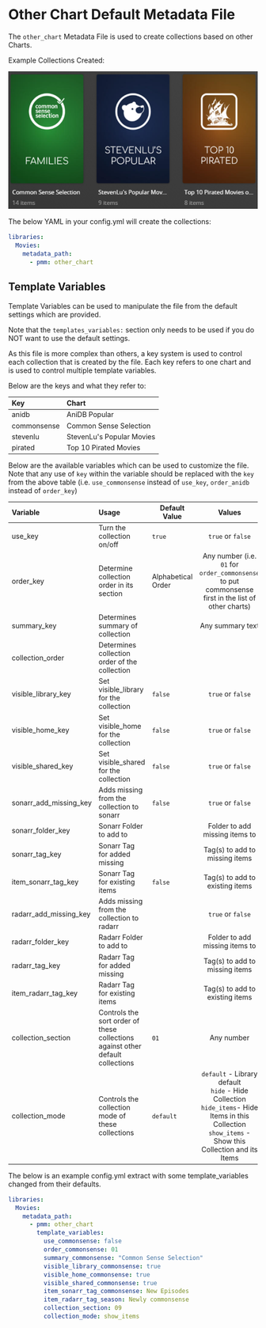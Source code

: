 # Other Chart Default Metadata File

The `other_chart` Metadata File is used to create collections based on other Charts.

Example Collections Created:

![](../images/chartother.png)

The below YAML in your config.yml will create the collections:
```yaml
libraries:
  Movies:
    metadata_path:
      - pmm: other_chart
```

## Template Variables
Template Variables can be used to manipulate the file from the default settings which are provided. 

Note that the `templates_variables:` section only needs to be used if you do NOT want to use the default settings.

As this file is more complex than others, a key system is used to control each collection that is created by the file. Each key refers to one chart and is used to control multiple template variables.

Below are the keys and what they refer to:

| Key         | Chart                     |
|:------------|:--------------------------|
| anidb       | AniDB Popular             |
| commonsense | Common Sense Selection    |
| stevenlu    | StevenLu's Popular Movies |
| pirated     | Top 10 Pirated Movies     |

Below are the available variables which can be used to customize the file. Note that any use of `key` within the variable should be replaced with the `key` from the above table (i.e. `use_commonsense` instead of `use_key`, `order_anidb` instead of `order_key`)


| Variable               | Usage                                                                          | Default Value      |                                                                             Values                                                                             |
|:-----------------------|:-------------------------------------------------------------------------------|--------------------|:--------------------------------------------------------------------------------------------------------------------------------------------------------------:|
| use_key                | Turn the collection on/off                                                     | `true`             |                                                                       `true` or `false`                                                                        |
| order_key              | Determine collection order in its section                                      | Alphabetical Order |                              Any number (i.e. `01` for `order_commonsense` to put commonsense first in the list of other charts)                               |
| summary_key            | Determines summary of collection                                               |                    |                                                                        Any summary text                                                                        |
| collection_order   | Determines collection order of the collection                                  |                    |                                                                                                                                                                |
| visible_library_key    | Set visible_library for the collection                                         | `false`            |                                                                       `true` or `false`                                                                        |
| visible_home_key       | Set visible_home for the collection                                            | `false`            |                                                                       `true` or `false`                                                                        |
| visible_shared_key     | Set visible_shared for the collection                                          | `false`            |                                                                       `true` or `false`                                                                        |
| sonarr_add_missing_key | Adds missing from the collection to sonarr                                     | `false`            |                                                                       `true` or `false`                                                                        |
| sonarr_folder_key      | Sonarr Folder to add to                                                        |                    |                                                                 Folder to add missing items to                                                                 |
| sonarr_tag_key         | Sonarr Tag for added missing                                                   |                    |                                                                 Tag(s) to add to missing items                                                                 |
| item_sonarr_tag_key    | Sonarr Tag for existing items                                                  | `false`            |                                                                Tag(s) to add to existing items                                                                 |
| radarr_add_missing_key | Adds missing from the collection to radarr                                     |                    |                                                                       `true` or `false`                                                                        |
| radarr_folder_key      | Radarr Folder to add to                                                        |                    |                                                                 Folder to add missing items to                                                                 |
| radarr_tag_key         | Radarr Tag for added missing                                                   |                    |                                                                 Tag(s) to add to missing items                                                                 |
| item_radarr_tag_key    | Radarr Tag for existing items                                                  |                    |                                                                Tag(s) to add to existing items                                                                 |
| collection_section     | Controls the sort order of these collections against other default collections | `01`               |                                                                           Any number                                                                           |
| collection_mode        | Controls the collection mode of these collections                              | `default`          | `default` - Library default<br/>`hide` - Hide Collection<br/>`hide_items`- Hide Items in this Collection<br/>`show_items` - Show this Collection and its Items |

The below is an example config.yml extract with some template_variables changed from their defaults.

```yaml
libraries:
  Movies:
    metadata_path:
      - pmm: other_chart
        template_variables:
          use_commonsense: false
          order_commonsense: 01
          summary_commonsense: "Common Sense Selection"
          visible_library_commonsense: true
          visible_home_commonsense: true
          visible_shared_commonsense: true
          item_sonarr_tag_commonsense: New Episodes
          item_radarr_tag_season: Newly commonsense
          collection_section: 09
          collection_mode: show_items
```
